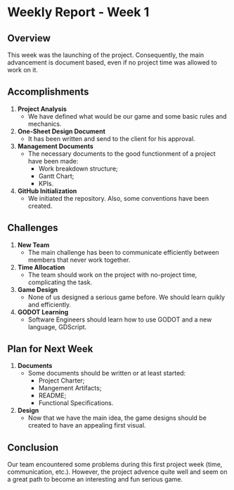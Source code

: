 # Weekly Report - Week 1

## Overview

This week was the launching of the project. Consequently, the main advancement is document based, even if no project time was allowed to work on it.

## Accomplishments

1. **Project Analysis**
    - We have defined what would be our game and some basic rules and mechanics.
2. **One-Sheet Design Document**
    - It has been written and send to the client for his approval.
3. **Management Documents**
    - The necessary documents to the good functionment of a project have been made:
        - Work breakdown structure;
        - Gantt Chart;
        - KPIs.
4. **GitHub Initialization**
    - We initiated the repository. Also, some conventions have been created.

## Challenges

1. **New Team**
    - The main challenge has been to communicate efficiently between members that never work together.
2. **Time Allocation**
    - The team should work on the project with no-project time, complicating the task.
3. **Game Design**
    - None of us designed a serious game before. We should learn quikly and efficiently.
4. **GODOT Learning**
    - Software Engineers should learn how to use GODOT and a new language, GDScript.

## Plan for Next Week

1. **Documents**
    - Some documents should be written or at least started:
        - Project Charter;
        - Mangement Artifacts;
        - README;
        - Functional Specifications.
2. **Design**
    - Now that we have the main idea, the game designs should be created to have an appealing first visual.

## Conclusion

Our team encountered some problems during this first project week (time, communication, etc.). However, the project advence quite well and seem on a great path to become an interesting and fun serious game.